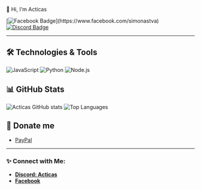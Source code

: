 👋 Hi, I'm Acticas

[![Facebook Badge](https://img.shields.io/badge/-Simonas-blue?style=flat&logo=facebook&logoColor=white&link=[https://www.facebook.com/simonastva](https://www.facebook.com/simonastva))](https://www.facebook.com/simonastva)
[![Discord Badge](https://img.shields.io/badge/-Acticas-47CCCC?style=flat&logo=discord&logoColor=white&link=https://discord.com/)](https://discord.com/)

---

## 🛠️ Technologies & Tools

![JavaScript](https://img.shields.io/badge/-JavaScript-black?style=flat-square&logo=javascript)
![Python](https://img.shields.io/badge/-Python-306998?style=flat-square&logo=python&logoColor=white)
![Node.js](https://img.shields.io/badge/-Node.js-43853d?style=flat-square&logo=Node.js&logoColor=white)

## 📊 GitHub Stats

![Acticas GitHub stats](https://github-readme-stats.vercel.app/api?username=eacticas&show_icons=true&theme=radical)
![Top Languages](https://github-readme-stats.vercel.app/api/top-langs/?username=eacticas&layout=compact&theme=radical)

## 💼 Donate me

- [PayPal](https://paypal.me/simonas2001)

---

### ✨ Connect with Me:
- **[Discord: Acticas](https://www.discord.com/)**
- **[Facebook](https://facebook.com/simonastva)**
